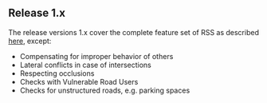 
## Release 1.x

The release versions 1.x cover the complete feature set of RSS as described [here](https://arxiv.org/abs/1708.06374),
except:

* Compensating for improper behavior of others
* Lateral conflicts in case of intersections
* Respecting occlusions
* Checks with Vulnerable Road Users
* Checks for unstructured roads, e.g. parking spaces